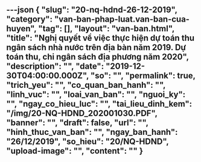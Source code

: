 ---json
{
    "slug": "20-nq-hdnd-26-12-2019",
    "category": "van-ban-phap-luat.van-ban-cua-huyen",
    "tag": [],
    "layout": "van-ban.html",
    "title": "Nghị quyết về việc thực hiện dự toán thu ngân sách nhà nước trên địa bàn năm 2019. Dự toán thu, chi ngân sách địa phương năm 2020",
    "description": "",
    "date": "2019-12-30T04:00:00.000Z",
    "so": "",
    "permalink": true,
    "trich_yeu": "",
    "co_quan_ban_hanh": "",
    "linh_vuc": "",
    "loai_van_ban": "",
    "nguoi_ky": "",
    "ngay_co_hieu_luc": "",
    "tai_lieu_dinh_kem": "/img/20-NQ-HDND_202001030.PDF",
    "banner": "",
    "draft": false,
    "url": "",
    "hinh_thuc_van_ban": "",
    "ngay_ban_hanh": "26/12/2019",
    "so_hieu": "20/NQ-HDND",
    "upload-image": "",
    "__content__": ""
}
---
